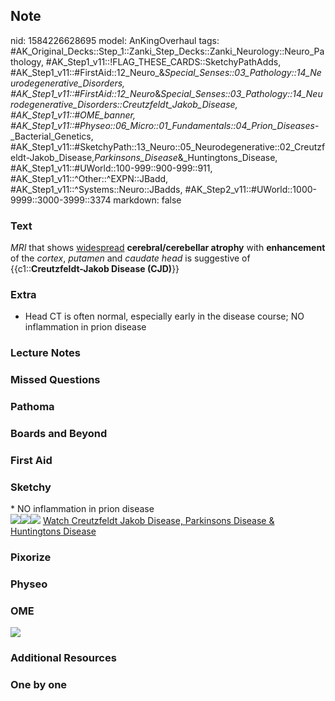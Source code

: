 ## Note
nid: 1584226628695
model: AnKingOverhaul
tags: #AK_Original_Decks::Step_1::Zanki_Step_Decks::Zanki_Neurology::Neuro_Pathology, #AK_Step1_v11::!FLAG_THESE_CARDS::SketchyPathAdds, #AK_Step1_v11::#FirstAid::12_Neuro_&_Special_Senses::03_Pathology::14_Neurodegenerative_Disorders, #AK_Step1_v11::#FirstAid::12_Neuro_&_Special_Senses::03_Pathology::14_Neurodegenerative_Disorders::Creutzfeldt_Jakob_Disease, #AK_Step1_v11::#OME_banner, #AK_Step1_v11::#Physeo::06_Micro::01_Fundamentals::04_Prion_Diseases_-_Bacterial_Genetics, #AK_Step1_v11::#SketchyPath::13_Neuro::05_Neurodegenerative::02_Creutzfeldt-Jakob_Disease,_Parkinsons_Disease_&_Huntingtons_Disease, #AK_Step1_v11::#UWorld::100-999::900-999::911, #AK_Step1_v11::^Other::^EXPN::JBadd, #AK_Step1_v11::^Systems::Neuro::JBadds, #AK_Step2_v11::#UWorld::1000-9999::3000-3999::3374
markdown: false

### Text
<div>
  <i style="">MRI</i> that shows <u>widespread</u>
  <b>cerebral/</b><b>cerebellar atrophy</b> with <b>enhancement</b>
  of the <i>cortex</i>, <i>putamen</i> and <i>caudate</i>
  <i>head</i> is suggestive of {{c1::<b>Creutzfeldt-Jakob Disease
  (CJD)</b>}}
</div>

### Extra
* Head CT is often normal, especially early in the disease course; NO inflammation in prion disease

### Lecture Notes


### Missed Questions


### Pathoma


### Boards and Beyond


### First Aid


### Sketchy
<div>
  * NO inflammation in prion disease
</div><img src=
"Screen%20Shot%202020-03-14%20at%207.11.26%20PM.JPG"><img src=
"Screen%20Shot%202020-03-14%20at%207.11.31%20PM.JPG"><img src=
"Zoverall%20picture%20(103)_1566160514431.JPG"> <a href=
"https://dashboard.sketchy.com/study/medical/courses/medical-pathophysiology/units/medical-pathophysiology-neuro/videos/medical-pathophysiology-neuro-neurodegenerative-creutzfeldt-jakob-disease-parkinsons-disease-and-huntingtons-disease?utm_source=anki&utm_medium=partnership&utm_campaign=february_update&utm_content=medical">
Watch Creutzfeldt Jakob Disease, Parkinsons Disease & Huntingtons
Disease</a>

### Pixorize


### Physeo


### OME
<div class="ome-widget">
  <a href="https://onlinemeded.org?ref=anki"><img src=
  "_OME_AnkiFlashcards_General_4.png"></a>
</div>

### Additional Resources


### One by one

